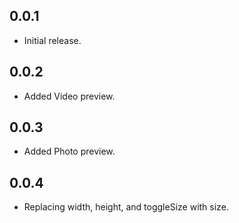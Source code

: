## 0.0.1

* Initial release.

## 0.0.2
* Added Video preview.
## 0.0.3
* Added Photo preview.
## 0.0.4
* Replacing width, height, and toggleSize with size.